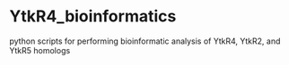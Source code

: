 # YtkR4_bioinformatics
 python scripts for performing bioinformatic analysis of YtkR4, YtkR2, and YtkR5 homologs
